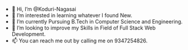- 👋 Hi, I’m @Koduri-Nagasai
- 👀 I’m interested in learning whatever I found New.
- 🌱 I’m currently Pursuing B.Tech in Computer Science and Engineering. 
- 💞️ I’m looking to improve my Skills in Field of Full Stack Web Development.
- 📫 You can reach me out by calling me on 9347254826.

<!---
Koduri-Nagasai/Koduri-Nagasai is a ✨ special ✨ repository because its `README.md` (this file) appears on your GitHub profile.
You can click the Preview link to take a look at your changes.
--->
